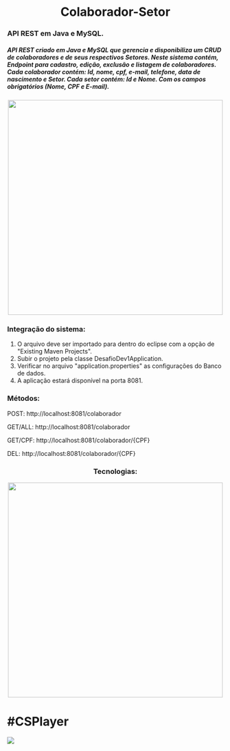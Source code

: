 <div align="center">
  <h1>Colaborador-Setor</h1>
</div>

<h3>API REST em Java e MySQL.</h3>

<h5>
  API REST criado em Java e MySQL que gerencia e disponibiliza um CRUD de colaboradores e de seus respectivos Setores. 
Neste sistema contém, Endpoint para cadastro, edição, exclusão e listagem de colaboradores. 
Cada colaborador contém: Id, nome, cpf, e-mail, telefone, data de nascimento e Setor.
Cada setor contém: Id e Nome.
Com os campos obrigatórios (Nome, CPF e E-mail).
</h5>

<div align="center">
<img src="https://user-images.githubusercontent.com/82176039/200175708-73dc7b24-b050-4976-9e1c-ef344dcc815a.jpg" width="500px"/>
</div>

<h3> Integração do sistema:</h3>

1. O arquivo deve ser importado para dentro do eclipse com a opção de "Existing Maven Projects".
2. Subir o projeto pela classe DesafioDev1Application.
3. Verificar no arquivo "application.properties" as configurações do Banco de dados.
4. A aplicação estará disponível na porta 8081.

<h3> Métodos:</h3>

POST: http://localhost:8081/colaborador
 
GET/ALL: http://localhost:8081/colaborador
  
GET/CPF: http://localhost:8081/colaborador/{CPF}

DEL: http://localhost:8081/colaborador/{CPF}


<div align="center">
 <h3>Tecnologias: </h3>
<img src="https://user-images.githubusercontent.com/82176039/200175684-d4bec1c6-d41f-4a94-82d8-90b660477c4c.png" width="500px"/>
</div>

<div  width="50px">
<h1>#CSPlayer</h1>
<img src="https://github.com/AngeloChiarella/Agenda-Contatos/blob/main/000.gif"/>
</div>
